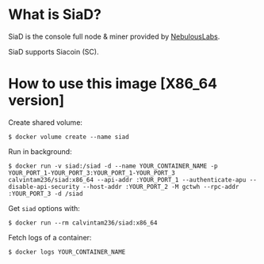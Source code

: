 # What is SiaD?

SiaD is the console full node & miner provided by [NebulousLabs](https://github.com/NebulousLabs/Sia).

SiaD supports Siacoin (SC).

# How to use this image [X86_64 version]

Create shared volume:

```console
$ docker volume create --name siad
```

Run in background:

```console
$ docker run -v siad:/siad -d --name YOUR_CONTAINER_NAME -p YOUR_PORT_1-YOUR_PORT_3:YOUR_PORT_1-YOUR_PORT_3 calvintam236/siad:x86_64 --api-addr :YOUR_PORT_1 --authenticate-apu --disable-api-security --host-addr :YOUR_PORT_2 -M gctwh --rpc-addr :YOUR_PORT_3 -d /siad
```

Get `siad` options with:

```console
$ docker run --rm calvintam236/siad:x86_64
```

Fetch logs of a container:

```console
$ docker logs YOUR_CONTAINER_NAME
```
